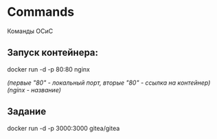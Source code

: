 # Commands
Команды ОСиС

<h2><b>Запуск контейнера:</b></h2> 
docker run -d -p 80:80 nginx
<i><p>(первые "80" - локальный порт, вторые "80" - ссылка на контейнер) (nginx - название)</p></i>

<h2>Задание</h2>
docker run -d -p 3000:3000 gitea/gitea
